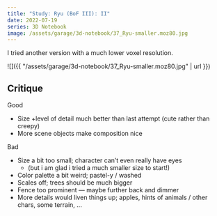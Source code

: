 ```yaml
---
title: "Study: Ryu (BoF III): II"
date: 2022-07-19
series: 3D Notebook
image: /assets/garage/3d-notebook/37_Ryu-smaller.moz80.jpg
---
```


I tried another version with a much lower voxel resolution.

![]({{ "/assets/garage/3d-notebook/37_Ryu-smaller.moz80.jpg" | url }})

## Critique

Good
- Size +level of detail much better than last attempt (cute rather than creepy)
- More scene objects make composition nice

Bad
- Size a bit too small; character can’t even really have eyes
    - (but i am glad i tried a much smaller size to start!)
- Color palette a bit weird; pastel-y / washed
- Scales off; trees should be much bigger
- Fence too prominent — maybe further back and dimmer
- More details would liven things up; apples, hints of animals / other chars, some terrain, ...
